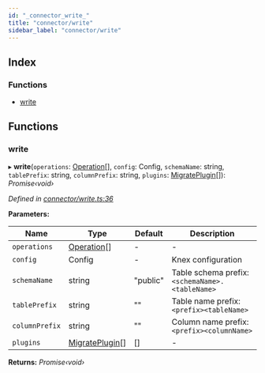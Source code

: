 ```yaml
---
id: "_connector_write_"
title: "connector/write"
sidebar_label: "connector/write"
---
```


## Index

### Functions

* [write](_connector_write_.md#write)

## Functions

###  write

▸ **write**(`operations`: [Operation](../interfaces/_diff_operation_.operation.md)[], `config`: Config, `schemaName`: string, `tablePrefix`: string, `columnPrefix`: string, `plugins`: [MigratePlugin](../interfaces/_plugin_migrateplugin_.migrateplugin.md)[]): *Promise‹void›*

*Defined in [connector/write.ts:36](https://github.com/aerogear/graphback/blob/b39280e7/packages/graphql-migrations/src/connector/write.ts#L36)*

**Parameters:**

Name | Type | Default | Description |
------ | ------ | ------ | ------ |
`operations` | [Operation](../interfaces/_diff_operation_.operation.md)[] | - | - |
`config` | Config | - | Knex configuration |
`schemaName` | string | "public" | Table schema prefix: `<schemaName>.<tableName>` |
`tablePrefix` | string | "" | Table name prefix: `<prefix><tableName>` |
`columnPrefix` | string | "" | Column name prefix: `<prefix><columnName>`  |
`plugins` | [MigratePlugin](../interfaces/_plugin_migrateplugin_.migrateplugin.md)[] | [] | - |

**Returns:** *Promise‹void›*
